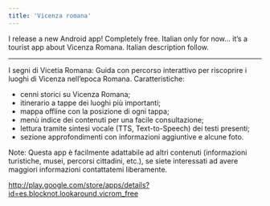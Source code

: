 ```yaml
---
title: 'Vicenza romana'
---
```


I release a new Android app! Completely free. Italian only for now… it’s a tourist app about Vicenza Romana. Italian description follow.

---

I segni di Vicetia Romana: Guida con percorso interattivo per riscoprire i luoghi di Vicenza nell’epoca Romana.
Caratteristiche:

+ cenni storici su Vicenza Romana;
+ itinerario a tappe dei luoghi più importanti;
+ mappa offline con la posizione di ogni tappa;
+ menù indice dei contenuti per una facile consultazione;
+ lettura tramite sintesi vocale (TTS, Text-to-Speech) dei testi presenti;
+ sezione approfondimenti con informazioni aggiuntive e alcune foto.

Note: Questa app è facilmente adattabile ad altri contenuti (informazioni turistiche, musei, percorsi cittadini, etc.), se siete interessati ad avere maggiori informazioni contattatemi liberamente.

<a href="http://play.google.com/store/apps/details?id=es.blocknot.lookaround.vicrom_free" target="_blank">http://play.google.com/store/apps/details?id=es.blocknot.lookaround.vicrom_free</a>
